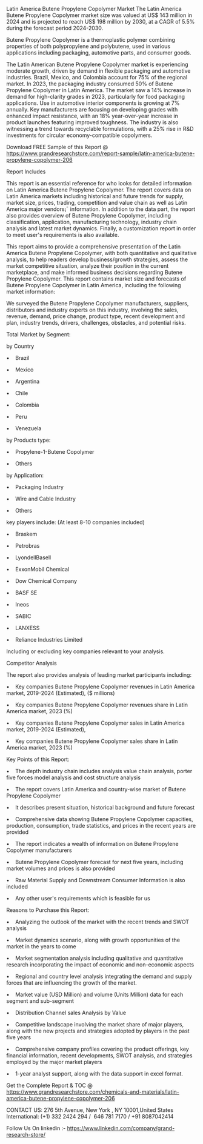 Latin America Butene Propylene Copolymer Market
The Latin America Butene Propylene Copolymer market size was valued at US$ 143 million in 2024 and is projected to reach US$ 198 million by 2030, at a CAGR of 5.5% during the forecast period 2024-2030.

Butene Propylene Copolymer is a thermoplastic polymer combining properties of both polypropylene and polybutene, used in various applications including packaging, automotive parts, and consumer goods.

The Latin American Butene Propylene Copolymer market is experiencing moderate growth, driven by demand in flexible packaging and automotive industries. Brazil, Mexico, and Colombia account for 75% of the regional market. In 2023, the packaging industry consumed 50% of Butene Propylene Copolymer in Latin America. The market saw a 14% increase in demand for high-clarity grades in 2023, particularly for food packaging applications. Use in automotive interior components is growing at 7% annually. Key manufacturers are focusing on developing grades with enhanced impact resistance, with an 18% year-over-year increase in product launches featuring improved toughness. The industry is also witnessing a trend towards recyclable formulations, with a 25% rise in R&D investments for circular economy-compatible copolymers.

Download FREE Sample of this Report @ https://www.grandresearchstore.com/report-sample/latin-america-butene-propylene-copolymer-206

Report Includes

This report is an essential reference for who looks for detailed information on Latin America Butene Propylene Copolymer. The report covers data on Latin America markets including historical and future trends for supply, market size, prices, trading, competition and value chain as well as Latin America major vendors¡¯ information. In addition to the data part, the report also provides overview of Butene Propylene Copolymer, including classification, application, manufacturing technology, industry chain analysis and latest market dynamics. Finally, a customization report in order to meet user's requirements is also available.

This report aims to provide a comprehensive presentation of the Latin America Butene Propylene Copolymer, with both quantitative and qualitative analysis, to help readers develop business/growth strategies, assess the market competitive situation, analyze their position in the current marketplace, and make informed business decisions regarding Butene Propylene Copolymer. This report contains market size and forecasts of Butene Propylene Copolymer in Latin America, including the following market information:

We surveyed the Butene Propylene Copolymer manufacturers, suppliers, distributors and industry experts on this industry, involving the sales, revenue, demand, price change, product type, recent development and plan, industry trends, drivers, challenges, obstacles, and potential risks.

Total Market by Segment:

by Country

•    Brazil

•    Mexico

•    Argentina

•    Chile

•    Colombia

•    Peru

•    Venezuela

by Products type:

•    Propylene-1-Butene Copolymer

•    Others

by Application:

•    Packaging Industry

•    Wire and Cable Industry

•    Others

key players include: (At least 8-10 companies included)

•    Braskem

•    Petrobras

•    LyondellBasell

•    ExxonMobil Chemical

•    Dow Chemical Company

•    BASF SE

•    Ineos

•    SABIC

•    LANXESS

•    Reliance Industries Limited

Including or excluding key companies relevant to your analysis.

Competitor Analysis

The report also provides analysis of leading market participants including:

•    Key companies Butene Propylene Copolymer revenues in Latin America market, 2019-2024 (Estimated), ($ millions)

•    Key companies Butene Propylene Copolymer revenues share in Latin America market, 2023 (%)

•    Key companies Butene Propylene Copolymer sales in Latin America market, 2019-2024 (Estimated),

•    Key companies Butene Propylene Copolymer sales share in Latin America market, 2023 (%)

Key Points of this Report:

•    The depth industry chain includes analysis value chain analysis, porter five forces model analysis and cost structure analysis

•    The report covers Latin America and country-wise market of Butene Propylene Copolymer

•    It describes present situation, historical background and future forecast

•    Comprehensive data showing Butene Propylene Copolymer capacities, production, consumption, trade statistics, and prices in the recent years are provided

•    The report indicates a wealth of information on Butene Propylene Copolymer manufacturers

•    Butene Propylene Copolymer forecast for next five years, including market volumes and prices is also provided

•    Raw Material Supply and Downstream Consumer Information is also included

•    Any other user's requirements which is feasible for us

Reasons to Purchase this Report:

•    Analyzing the outlook of the market with the recent trends and SWOT analysis

•    Market dynamics scenario, along with growth opportunities of the market in the years to come

•    Market segmentation analysis including qualitative and quantitative research incorporating the impact of economic and non-economic aspects

•    Regional and country level analysis integrating the demand and supply forces that are influencing the growth of the market.

•    Market value (USD Million) and volume (Units Million) data for each segment and sub-segment

•    Distribution Channel sales Analysis by Value

•    Competitive landscape involving the market share of major players, along with the new projects and strategies adopted by players in the past five years

•    Comprehensive company profiles covering the product offerings, key financial information, recent developments, SWOT analysis, and strategies employed by the major market players

•    1-year analyst support, along with the data support in excel format.

Get the Complete Report & TOC @ https://www.grandresearchstore.com/chemicals-and-materials/latin-america-butene-propylene-copolymer-206

CONTACT US:
276 5th Avenue, New York , NY 10001,United States
International: (+1) 332 2424 294 /  646 781 7170 / +91 8087042414

Follow Us On linkedin :- https://www.linkedin.com/company/grand-research-store/
